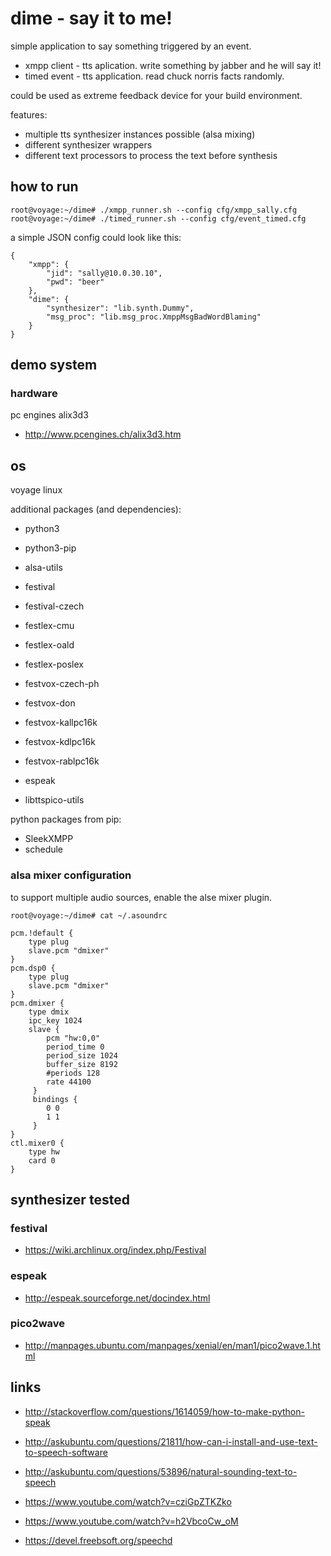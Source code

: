 # dime - say it to me!
simple application to say something triggered by an event.

 * xmpp client - tts aplication. write something by jabber and he will say it!
 * timed event - tts application. read chuck norris facts randomly.

could be used as extreme feedback device for your build environment.

features:
 * multiple tts synthesizer instances possible (alsa mixing)
 * different synthesizer wrappers
 * different text processors to process the text before synthesis

## how to run
```
root@voyage:~/dime# ./xmpp_runner.sh --config cfg/xmpp_sally.cfg
root@voyage:~/dime# ./timed_runner.sh --config cfg/event_timed.cfg
```

a simple JSON config could look like this:
```
{
    "xmpp": {
        "jid": "sally@10.0.30.10",
        "pwd": "beer"
    },
    "dime": {
        "synthesizer": "lib.synth.Dummy",
        "msg_proc": "lib.msg_proc.XmppMsgBadWordBlaming"
    }
}
```

## demo system

### hardware
pc engines alix3d3
 * http://www.pcengines.ch/alix3d3.htm

## os
voyage linux

additional packages (and dependencies):
 * python3
 * python3-pip
 * alsa-utils


 * festival
 * festival-czech
 * festlex-cmu
 * festlex-oald
 * festlex-poslex
 * festvox-czech-ph
 * festvox-don
 * festvox-kallpc16k
 * festvox-kdlpc16k
 * festvox-rablpc16k


 * espeak
 * libttspico-utils


python packages from pip:
 * SleekXMPP
 * schedule

### alsa mixer configuration
to support multiple audio sources, enable the alse mixer plugin.
```
root@voyage:~/dime# cat ~/.asoundrc

pcm.!default {
    type plug
    slave.pcm "dmixer"
}
pcm.dsp0 {
    type plug
    slave.pcm "dmixer"
}
pcm.dmixer {
    type dmix
    ipc_key 1024
    slave {
        pcm "hw:0,0"
        period_time 0
        period_size 1024
        buffer_size 8192
        #periods 128
        rate 44100
     }
     bindings {
        0 0
        1 1
     }
}
ctl.mixer0 {
    type hw
    card 0
}

```

## synthesizer tested

### festival
 * https://wiki.archlinux.org/index.php/Festival

### espeak
 * http://espeak.sourceforge.net/docindex.html

### pico2wave
 * http://manpages.ubuntu.com/manpages/xenial/en/man1/pico2wave.1.html

## links
 * http://stackoverflow.com/questions/1614059/how-to-make-python-speak
 * http://askubuntu.com/questions/21811/how-can-i-install-and-use-text-to-speech-software
 * http://askubuntu.com/questions/53896/natural-sounding-text-to-speech


 * https://www.youtube.com/watch?v=cziGpZTKZko
 * https://www.youtube.com/watch?v=h2VbcoCw_oM
 
 * https://devel.freebsoft.org/speechd
 
